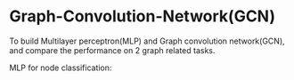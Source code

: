 # Graph-Convolution-Network(GCN)

To build Multilayer perceptron(MLP) and Graph convolution network(GCN), and compare the performance on 2 graph related tasks.

MLP for node classification:



